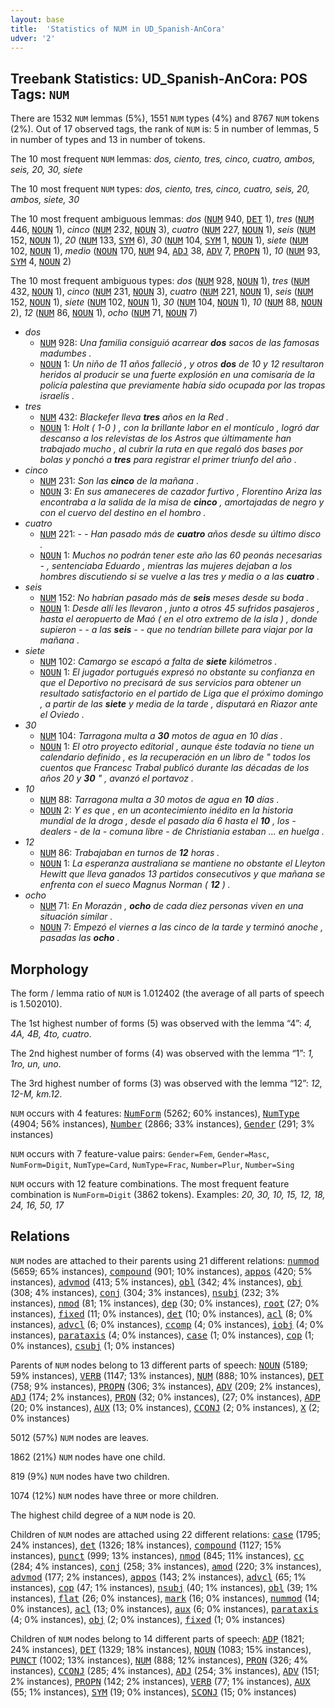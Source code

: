 ```yaml
---
layout: base
title:  'Statistics of NUM in UD_Spanish-AnCora'
udver: '2'
---
```


## Treebank Statistics: UD_Spanish-AnCora: POS Tags: `NUM`

There are 1532 `NUM` lemmas (5%), 1551 `NUM` types (4%) and 8767 `NUM` tokens (2%).
Out of 17 observed tags, the rank of `NUM` is: 5 in number of lemmas, 5 in number of types and 13 in number of tokens.

The 10 most frequent `NUM` lemmas: <em>dos, ciento, tres, cinco, cuatro, ambos, seis, 20, 30, siete</em>

The 10 most frequent `NUM` types:  <em>dos, ciento, tres, cinco, cuatro, seis, 20, ambos, siete, 30</em>

The 10 most frequent ambiguous lemmas: <em>dos</em> (<tt><a href="es_ancora-pos-NUM.html">NUM</a></tt> 940, <tt><a href="es_ancora-pos-DET.html">DET</a></tt> 1), <em>tres</em> (<tt><a href="es_ancora-pos-NUM.html">NUM</a></tt> 446, <tt><a href="es_ancora-pos-NOUN.html">NOUN</a></tt> 1), <em>cinco</em> (<tt><a href="es_ancora-pos-NUM.html">NUM</a></tt> 232, <tt><a href="es_ancora-pos-NOUN.html">NOUN</a></tt> 3), <em>cuatro</em> (<tt><a href="es_ancora-pos-NUM.html">NUM</a></tt> 227, <tt><a href="es_ancora-pos-NOUN.html">NOUN</a></tt> 1), <em>seis</em> (<tt><a href="es_ancora-pos-NUM.html">NUM</a></tt> 152, <tt><a href="es_ancora-pos-NOUN.html">NOUN</a></tt> 1), <em>20</em> (<tt><a href="es_ancora-pos-NUM.html">NUM</a></tt> 133, <tt><a href="es_ancora-pos-SYM.html">SYM</a></tt> 6), <em>30</em> (<tt><a href="es_ancora-pos-NUM.html">NUM</a></tt> 104, <tt><a href="es_ancora-pos-SYM.html">SYM</a></tt> 1, <tt><a href="es_ancora-pos-NOUN.html">NOUN</a></tt> 1), <em>siete</em> (<tt><a href="es_ancora-pos-NUM.html">NUM</a></tt> 102, <tt><a href="es_ancora-pos-NOUN.html">NOUN</a></tt> 1), <em>medio</em> (<tt><a href="es_ancora-pos-NOUN.html">NOUN</a></tt> 170, <tt><a href="es_ancora-pos-NUM.html">NUM</a></tt> 94, <tt><a href="es_ancora-pos-ADJ.html">ADJ</a></tt> 38, <tt><a href="es_ancora-pos-ADV.html">ADV</a></tt> 7, <tt><a href="es_ancora-pos-PROPN.html">PROPN</a></tt> 1), <em>10</em> (<tt><a href="es_ancora-pos-NUM.html">NUM</a></tt> 93, <tt><a href="es_ancora-pos-SYM.html">SYM</a></tt> 4, <tt><a href="es_ancora-pos-NOUN.html">NOUN</a></tt> 2)

The 10 most frequent ambiguous types:  <em>dos</em> (<tt><a href="es_ancora-pos-NUM.html">NUM</a></tt> 928, <tt><a href="es_ancora-pos-NOUN.html">NOUN</a></tt> 1), <em>tres</em> (<tt><a href="es_ancora-pos-NUM.html">NUM</a></tt> 432, <tt><a href="es_ancora-pos-NOUN.html">NOUN</a></tt> 1), <em>cinco</em> (<tt><a href="es_ancora-pos-NUM.html">NUM</a></tt> 231, <tt><a href="es_ancora-pos-NOUN.html">NOUN</a></tt> 3), <em>cuatro</em> (<tt><a href="es_ancora-pos-NUM.html">NUM</a></tt> 221, <tt><a href="es_ancora-pos-NOUN.html">NOUN</a></tt> 1), <em>seis</em> (<tt><a href="es_ancora-pos-NUM.html">NUM</a></tt> 152, <tt><a href="es_ancora-pos-NOUN.html">NOUN</a></tt> 1), <em>siete</em> (<tt><a href="es_ancora-pos-NUM.html">NUM</a></tt> 102, <tt><a href="es_ancora-pos-NOUN.html">NOUN</a></tt> 1), <em>30</em> (<tt><a href="es_ancora-pos-NUM.html">NUM</a></tt> 104, <tt><a href="es_ancora-pos-NOUN.html">NOUN</a></tt> 1), <em>10</em> (<tt><a href="es_ancora-pos-NUM.html">NUM</a></tt> 88, <tt><a href="es_ancora-pos-NOUN.html">NOUN</a></tt> 2), <em>12</em> (<tt><a href="es_ancora-pos-NUM.html">NUM</a></tt> 86, <tt><a href="es_ancora-pos-NOUN.html">NOUN</a></tt> 1), <em>ocho</em> (<tt><a href="es_ancora-pos-NUM.html">NUM</a></tt> 71, <tt><a href="es_ancora-pos-NOUN.html">NOUN</a></tt> 7)


* <em>dos</em>
  * <tt><a href="es_ancora-pos-NUM.html">NUM</a></tt> 928: <em>Una familia consiguió acarrear <b>dos</b> sacos de las famosas madumbes .</em>
  * <tt><a href="es_ancora-pos-NOUN.html">NOUN</a></tt> 1: <em>Un niño de 11 años falleció , y otros <b>dos</b> de 10 y 12 resultaron heridos al producir se una fuerte explosión en una comisaría de la policía palestina que previamente había sido ocupada por las tropas israelís .</em>
* <em>tres</em>
  * <tt><a href="es_ancora-pos-NUM.html">NUM</a></tt> 432: <em>Blackefer lleva <b>tres</b> años en la Red .</em>
  * <tt><a href="es_ancora-pos-NOUN.html">NOUN</a></tt> 1: <em>Holt ( 1-0 ) , con la brillante labor en el montículo , logró dar descanso a los relevistas de los Astros que últimamente han trabajado mucho , al cubrir la ruta en que regaló dos bases por bolas y ponchó a <b>tres</b> para registrar el primer triunfo del año .</em>
* <em>cinco</em>
  * <tt><a href="es_ancora-pos-NUM.html">NUM</a></tt> 231: <em>Son las <b>cinco</b> de la mañana .</em>
  * <tt><a href="es_ancora-pos-NOUN.html">NOUN</a></tt> 3: <em>En sus amaneceres de cazador furtivo , Florentino Ariza las encontraba a la salida de la misa de <b>cinco</b> , amortajadas de negro y con el cuervo del destino en el hombro .</em>
* <em>cuatro</em>
  * <tt><a href="es_ancora-pos-NUM.html">NUM</a></tt> 221: <em>- - Han pasado más de <b>cuatro</b> años desde su último disco .</em>
  * <tt><a href="es_ancora-pos-NOUN.html">NOUN</a></tt> 1: <em>Muchos no podrán tener este año las 60 peonás necesarias - , sentenciaba Eduardo , mientras las mujeres dejaban a los hombres discutiendo si se vuelve a las tres y media o a las <b>cuatro</b> .</em>
* <em>seis</em>
  * <tt><a href="es_ancora-pos-NUM.html">NUM</a></tt> 152: <em>No habrían pasado más de <b>seis</b> meses desde su boda .</em>
  * <tt><a href="es_ancora-pos-NOUN.html">NOUN</a></tt> 1: <em>Desde allí les llevaron , junto a otros 45 sufridos pasajeros , hasta el aeropuerto de Maó ( en el otro extremo de la isla ) , donde supieron - - a las <b>seis</b> - - que no tendrían billete para viajar por la mañana .</em>
* <em>siete</em>
  * <tt><a href="es_ancora-pos-NUM.html">NUM</a></tt> 102: <em>Camargo se escapó a falta de <b>siete</b> kilómetros .</em>
  * <tt><a href="es_ancora-pos-NOUN.html">NOUN</a></tt> 1: <em>El jugador portugués expresó no obstante su confianza en que el Deportivo no precisará de sus servicios para obtener un resultado satisfactorio en el partido de Liga que el próximo domingo , a partir de las <b>siete</b> y media de la tarde , disputará en Riazor ante el Oviedo .</em>
* <em>30</em>
  * <tt><a href="es_ancora-pos-NUM.html">NUM</a></tt> 104: <em>Tarragona multa a <b>30</b> motos de agua en 10 días .</em>
  * <tt><a href="es_ancora-pos-NOUN.html">NOUN</a></tt> 1: <em>El otro proyecto editorial , aunque éste todavía no tiene un calendario definido , es la recuperación en un libro de " todos los cuentos que Francesc Trabal publicó durante las décadas de los años 20 y <b>30</b> " , avanzó el portavoz .</em>
* <em>10</em>
  * <tt><a href="es_ancora-pos-NUM.html">NUM</a></tt> 88: <em>Tarragona multa a 30 motos de agua en <b>10</b> días .</em>
  * <tt><a href="es_ancora-pos-NOUN.html">NOUN</a></tt> 2: <em>Y es que , en un acontecimiento inédito en la historia mundial de la droga , desde el pasado día 6 hasta el <b>10</b> , los - dealers - de la - comuna libre - de Christiania estaban ... en huelga .</em>
* <em>12</em>
  * <tt><a href="es_ancora-pos-NUM.html">NUM</a></tt> 86: <em>Trabajaban en turnos de <b>12</b> horas .</em>
  * <tt><a href="es_ancora-pos-NOUN.html">NOUN</a></tt> 1: <em>La esperanza australiana se mantiene no obstante el Lleyton Hewitt que lleva ganados 13 partidos consecutivos y que mañana se enfrenta con el sueco Magnus Norman ( <b>12</b> ) .</em>
* <em>ocho</em>
  * <tt><a href="es_ancora-pos-NUM.html">NUM</a></tt> 71: <em>En Morazán , <b>ocho</b> de cada diez personas viven en una situación similar .</em>
  * <tt><a href="es_ancora-pos-NOUN.html">NOUN</a></tt> 7: <em>Empezó el viernes a las cinco de la tarde y terminó anoche , pasadas las <b>ocho</b> .</em>

## Morphology

The form / lemma ratio of `NUM` is 1.012402 (the average of all parts of speech is 1.502010).

The 1st highest number of forms (5) was observed with the lemma “4”: <em>4, 4A, 4B, 4to, cuatro</em>.

The 2nd highest number of forms (4) was observed with the lemma “1”: <em>1, 1ro, un, uno</em>.

The 3rd highest number of forms (3) was observed with the lemma “12”: <em>12, 12-M, km.12</em>.

`NUM` occurs with 4 features: <tt><a href="es_ancora-feat-NumForm.html">NumForm</a></tt> (5262; 60% instances), <tt><a href="es_ancora-feat-NumType.html">NumType</a></tt> (4904; 56% instances), <tt><a href="es_ancora-feat-Number.html">Number</a></tt> (2866; 33% instances), <tt><a href="es_ancora-feat-Gender.html">Gender</a></tt> (291; 3% instances)

`NUM` occurs with 7 feature-value pairs: `Gender=Fem`, `Gender=Masc`, `NumForm=Digit`, `NumType=Card`, `NumType=Frac`, `Number=Plur`, `Number=Sing`

`NUM` occurs with 12 feature combinations.
The most frequent feature combination is `NumForm=Digit` (3862 tokens).
Examples: <em>20, 30, 10, 15, 12, 18, 24, 16, 50, 17</em>


## Relations

`NUM` nodes are attached to their parents using 21 different relations: <tt><a href="es_ancora-dep-nummod.html">nummod</a></tt> (5659; 65% instances), <tt><a href="es_ancora-dep-compound.html">compound</a></tt> (901; 10% instances), <tt><a href="es_ancora-dep-appos.html">appos</a></tt> (420; 5% instances), <tt><a href="es_ancora-dep-advmod.html">advmod</a></tt> (413; 5% instances), <tt><a href="es_ancora-dep-obl.html">obl</a></tt> (342; 4% instances), <tt><a href="es_ancora-dep-obj.html">obj</a></tt> (308; 4% instances), <tt><a href="es_ancora-dep-conj.html">conj</a></tt> (304; 3% instances), <tt><a href="es_ancora-dep-nsubj.html">nsubj</a></tt> (232; 3% instances), <tt><a href="es_ancora-dep-nmod.html">nmod</a></tt> (81; 1% instances), <tt><a href="es_ancora-dep-dep.html">dep</a></tt> (30; 0% instances), <tt><a href="es_ancora-dep-root.html">root</a></tt> (27; 0% instances), <tt><a href="es_ancora-dep-fixed.html">fixed</a></tt> (11; 0% instances), <tt><a href="es_ancora-dep-det.html">det</a></tt> (10; 0% instances), <tt><a href="es_ancora-dep-acl.html">acl</a></tt> (8; 0% instances), <tt><a href="es_ancora-dep-advcl.html">advcl</a></tt> (6; 0% instances), <tt><a href="es_ancora-dep-ccomp.html">ccomp</a></tt> (4; 0% instances), <tt><a href="es_ancora-dep-iobj.html">iobj</a></tt> (4; 0% instances), <tt><a href="es_ancora-dep-parataxis.html">parataxis</a></tt> (4; 0% instances), <tt><a href="es_ancora-dep-case.html">case</a></tt> (1; 0% instances), <tt><a href="es_ancora-dep-cop.html">cop</a></tt> (1; 0% instances), <tt><a href="es_ancora-dep-csubj.html">csubj</a></tt> (1; 0% instances)

Parents of `NUM` nodes belong to 13 different parts of speech: <tt><a href="es_ancora-pos-NOUN.html">NOUN</a></tt> (5189; 59% instances), <tt><a href="es_ancora-pos-VERB.html">VERB</a></tt> (1147; 13% instances), <tt><a href="es_ancora-pos-NUM.html">NUM</a></tt> (888; 10% instances), <tt><a href="es_ancora-pos-DET.html">DET</a></tt> (758; 9% instances), <tt><a href="es_ancora-pos-PROPN.html">PROPN</a></tt> (306; 3% instances), <tt><a href="es_ancora-pos-ADV.html">ADV</a></tt> (209; 2% instances), <tt><a href="es_ancora-pos-ADJ.html">ADJ</a></tt> (174; 2% instances), <tt><a href="es_ancora-pos-PRON.html">PRON</a></tt> (32; 0% instances),  (27; 0% instances), <tt><a href="es_ancora-pos-ADP.html">ADP</a></tt> (20; 0% instances), <tt><a href="es_ancora-pos-AUX.html">AUX</a></tt> (13; 0% instances), <tt><a href="es_ancora-pos-CCONJ.html">CCONJ</a></tt> (2; 0% instances), <tt><a href="es_ancora-pos-X.html">X</a></tt> (2; 0% instances)

5012 (57%) `NUM` nodes are leaves.

1862 (21%) `NUM` nodes have one child.

819 (9%) `NUM` nodes have two children.

1074 (12%) `NUM` nodes have three or more children.

The highest child degree of a `NUM` node is 20.

Children of `NUM` nodes are attached using 22 different relations: <tt><a href="es_ancora-dep-case.html">case</a></tt> (1795; 24% instances), <tt><a href="es_ancora-dep-det.html">det</a></tt> (1326; 18% instances), <tt><a href="es_ancora-dep-compound.html">compound</a></tt> (1127; 15% instances), <tt><a href="es_ancora-dep-punct.html">punct</a></tt> (999; 13% instances), <tt><a href="es_ancora-dep-nmod.html">nmod</a></tt> (845; 11% instances), <tt><a href="es_ancora-dep-cc.html">cc</a></tt> (284; 4% instances), <tt><a href="es_ancora-dep-conj.html">conj</a></tt> (258; 3% instances), <tt><a href="es_ancora-dep-amod.html">amod</a></tt> (220; 3% instances), <tt><a href="es_ancora-dep-advmod.html">advmod</a></tt> (177; 2% instances), <tt><a href="es_ancora-dep-appos.html">appos</a></tt> (143; 2% instances), <tt><a href="es_ancora-dep-advcl.html">advcl</a></tt> (65; 1% instances), <tt><a href="es_ancora-dep-cop.html">cop</a></tt> (47; 1% instances), <tt><a href="es_ancora-dep-nsubj.html">nsubj</a></tt> (40; 1% instances), <tt><a href="es_ancora-dep-obl.html">obl</a></tt> (39; 1% instances), <tt><a href="es_ancora-dep-flat.html">flat</a></tt> (26; 0% instances), <tt><a href="es_ancora-dep-mark.html">mark</a></tt> (16; 0% instances), <tt><a href="es_ancora-dep-nummod.html">nummod</a></tt> (14; 0% instances), <tt><a href="es_ancora-dep-acl.html">acl</a></tt> (13; 0% instances), <tt><a href="es_ancora-dep-aux.html">aux</a></tt> (6; 0% instances), <tt><a href="es_ancora-dep-parataxis.html">parataxis</a></tt> (4; 0% instances), <tt><a href="es_ancora-dep-obj.html">obj</a></tt> (2; 0% instances), <tt><a href="es_ancora-dep-fixed.html">fixed</a></tt> (1; 0% instances)

Children of `NUM` nodes belong to 14 different parts of speech: <tt><a href="es_ancora-pos-ADP.html">ADP</a></tt> (1821; 24% instances), <tt><a href="es_ancora-pos-DET.html">DET</a></tt> (1329; 18% instances), <tt><a href="es_ancora-pos-NOUN.html">NOUN</a></tt> (1083; 15% instances), <tt><a href="es_ancora-pos-PUNCT.html">PUNCT</a></tt> (1002; 13% instances), <tt><a href="es_ancora-pos-NUM.html">NUM</a></tt> (888; 12% instances), <tt><a href="es_ancora-pos-PRON.html">PRON</a></tt> (326; 4% instances), <tt><a href="es_ancora-pos-CCONJ.html">CCONJ</a></tt> (285; 4% instances), <tt><a href="es_ancora-pos-ADJ.html">ADJ</a></tt> (254; 3% instances), <tt><a href="es_ancora-pos-ADV.html">ADV</a></tt> (151; 2% instances), <tt><a href="es_ancora-pos-PROPN.html">PROPN</a></tt> (142; 2% instances), <tt><a href="es_ancora-pos-VERB.html">VERB</a></tt> (77; 1% instances), <tt><a href="es_ancora-pos-AUX.html">AUX</a></tt> (55; 1% instances), <tt><a href="es_ancora-pos-SYM.html">SYM</a></tt> (19; 0% instances), <tt><a href="es_ancora-pos-SCONJ.html">SCONJ</a></tt> (15; 0% instances)

